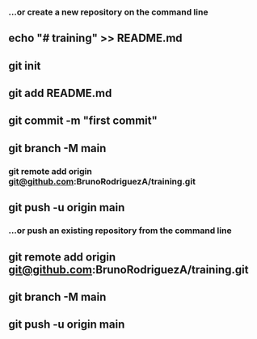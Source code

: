### …or create a new repository on the command line
## echo "# training" >> README.md
## git init
## git add README.md
## git commit -m "first commit"
## git branch -M main
### git remote add origin git@github.com:BrunoRodriguezA/training.git
## git push -u origin main
### …or push an existing repository from the command line
## git remote add origin git@github.com:BrunoRodriguezA/training.git
## git branch -M main
##  git push -u origin main